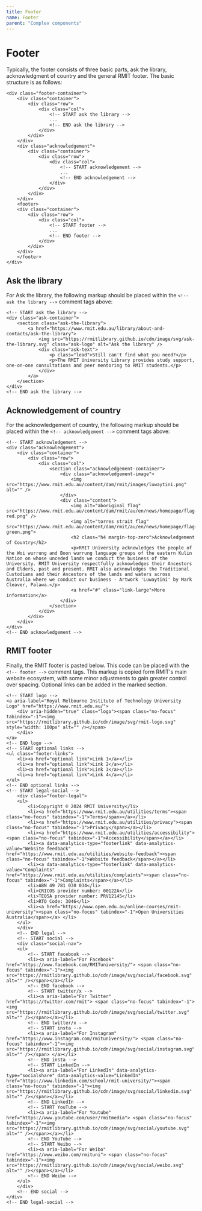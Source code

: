 ```yaml
---
title: Footer
name: Footer
parent: "Complex components"
---
```

<h1 class="margin-top-zero">Footer</h1>
<p>Typically, the footer consists of three basic parts, ask the library, acknowledgment of country and the general RMIT footer. The basic structure is as follows:
</p>

<div class="highlight">
<pre class="chroma">
<code class="language-html">&lt;div class=&quot;footer-container&quot;&gt;
	&lt;div class=&quot;container&quot;&gt;
		&lt;div class=&quot;row&quot;&gt;
			&lt;div class=&quot;col&quot;&gt;
				&lt;!-- START ask the library --&gt;
				... 
				&lt;!-- END ask the library --&gt;
			&lt;/div&gt;
		&lt;/div&gt;
	&lt;/div&gt;
	&lt;div class=&quot;acknowledgement&quot;&gt;
		&lt;div class=&quot;container&quot;&gt;
			&lt;div class=&quot;row&quot;&gt;
				&lt;div class=&quot;col&quot;&gt;
					&lt;!-- START acknowledgement --&gt;
					...
					&lt;!-- END acknowledgement --&gt;
				&lt;/div&gt;
			&lt;/div&gt;
		&lt;/div&gt;
	&lt;/div&gt;    
	&lt;footer&gt;
	&lt;div class=&quot;container&quot;&gt;
		&lt;div class=&quot;row&quot;&gt;
			&lt;div class=&quot;col&quot;&gt;
				&lt;!-- START footer --&gt;
				...
				&lt;!-- END footer --&gt;
			&lt;/div&gt;
		&lt;/div&gt;
	&lt;/div&gt;
	&lt;/footer&gt;
&lt;/div&gt;</code>
</pre></div>
<h2>Ask the library</h2>
<p>For Ask the library, the following markup should be placed within the <code>&lt;!-- ask the library --&gt;</code> comment tags above:
</p>
<div class="highlight">
<pre class="chroma">
<code class="language-html">&lt;!-- START ask the library --&gt;
&lt;div class=&quot;ask-container&quot;&gt;
	&lt;section class=&quot;ask-the-library&quot;&gt;
		&lt;a href=&quot;https://www.rmit.edu.au/library/about-and-contacts/ask-the-library&quot;&gt;
			&lt;img src=&quot;https://rmitlibrary.github.io/cdn/image/svg/ask-the-library.svg&quot; class=&quot;ask-logo&quot; alt=&quot;Ask the library&quot; /&gt;
			&lt;div class=&quot;ask-text&quot;&gt;
				&lt;p class=&quot;lead&quot;&gt;Still can't find what you need?&lt;/p&gt;
				&lt;p&gt;The RMIT University Library provides study support, one-on-one consultations and peer mentoring to RMIT students.&lt;/p&gt;
			&lt;/div&gt;
		&lt;/a&gt;
	&lt;/section&gt;
&lt;/div&gt;
&lt;!-- END ask the library --&gt;</code>
</pre></div>
<h2>Acknowledgement of country</h2>
<p>For the acknowledgement of country, the following markup should be placed within the <code class="nowrap">&lt;!-- acknowledgement --&gt;</code> comment tags above:</p>
<div class="highlight">
<pre class="chroma">
<code class="language-html">&lt;!-- START acknowledgement --&gt;
&lt;div class=&quot;acknowledgement&quot;&gt;
	&lt;div class=&quot;container&quot;&gt;
		&lt;div class=&quot;row&quot;&gt;
			&lt;div class=&quot;col&quot;&gt;
				&lt;section class=&quot;acknowledgement-container&quot;&gt;
					&lt;div class=&quot;acknowledgement-image&quot;&gt;
						&lt;img src=&quot;https://www.rmit.edu.au/content/dam/rmit/images/luwaytini.png&quot; alt=&quot;&quot; /&gt;
					&lt;/div&gt;
					&lt;div class=&quot;content&quot;&gt;
						&lt;img alt=&quot;aboriginal flag&quot; src=&quot;https://www.rmit.edu.au/content/dam/rmit/au/en/news/homepage/flag-red.png&quot; /&gt;
						&lt;img alt=&quot;torres strait flag&quot; src=&quot;https://www.rmit.edu.au/content/dam/rmit/au/en/news/homepage/flag-green.png&quot;&gt;
						&lt;h2 class=&quot;h4 margin-top-zero&quot;&gt;Acknowledgement of Country&lt;/h2&gt;
						&lt;p&gt;RMIT University acknowledges the people of the Woi wurrung and Boon wurrung language groups of the eastern Kulin Nation on whose unceded lands we conduct the business of the University. RMIT University respectfully acknowledges their Ancestors and Elders, past and present. RMIT also acknowledges the Traditional Custodians and their Ancestors of the lands and waters across Australia where we conduct our business - Artwork 'Luwaytini' by Mark Cleaver, Palawa.&lt;/p&gt;
						&lt;a href=&quot;#&quot; class=&quot;link-large&quot;&gt;More information&lt;/a&gt;
					&lt;/div&gt;
				&lt;/section&gt;
			&lt;/div&gt;
		&lt;/div&gt;
	&lt;/div&gt;
&lt;/div&gt;    
&lt;!-- END acknowledgement --&gt;</code>
</pre></div>
<h2>RMIT footer</h2>
<p>Finally, the RMIT footer is pasted below. This code can be placed with the <code>&lt;!-- footer --&gt;</code> comment tags. This markup is copied form RMIT's main website ecosystem, with some minor adjustments to gain greater control over spacing. Optional links can be added in the marked section.</p>
<div class="highlight">
<pre class="chroma"><code class="language-html">&lt;!-- START logo --&gt;    
&lt;a aria-label=&quot;Royal Melbourne Institute of Technology University Logo&quot; href=&quot;https://www.rmit.edu.au/&quot;&gt;
	&lt;div aria-hidden=&quot;true&quot; class=&quot;logo&quot;&gt;&lt;span class=&quot;no-focus&quot; tabindex=&quot;-1&quot;&gt;&lt;img src=&quot;https://rmitlibrary.github.io/cdn/image/svg/rmit-logo.svg&quot; style=&quot;width: 100px&quot; alt=&quot;&quot; /&gt;&lt;/span&gt;
	&lt;/div&gt;
&lt;/a&gt;
&lt;!-- END logo --&gt;
&lt;!-- START optional links --&gt;
&lt;ul class=&quot;footer-links&quot;&gt;
	&lt;li&gt;&lt;a href=&quot;optional link&quot;&gt;Link 1&lt;/a&gt;&lt;/li&gt;
	&lt;li&gt;&lt;a href=&quot;optional link&quot;&gt;Link 2&lt;/a&gt;&lt;/li&gt;
	&lt;li&gt;&lt;a href=&quot;optional link&quot;&gt;Link 3&lt;/a&gt;&lt;/li&gt;
	&lt;li&gt;&lt;a href=&quot;optional link&quot;&gt;Link 4&lt;/a&gt;&lt;/li&gt;
&lt;/ul&gt;
&lt;!-- END optional links --&gt;
&lt;!-- START legal-social --&gt;
	&lt;div class=&quot;footer-legal&quot;&gt;
	&lt;ul&gt;
		&lt;li&gt;Copyright &copy; 2024 RMIT University&lt;/li&gt;
		&lt;li&gt;&lt;a href=&quot;https://www.rmit.edu.au/utilities/terms&quot;&gt;&lt;span class=&quot;no-focus&quot; tabindex=&quot;-1&quot;&gt;Terms&lt;/span&gt;&lt;/a&gt;&lt;/li&gt;
		&lt;li&gt;&lt;a href=&quot;https://www.rmit.edu.au/utilities/privacy&quot;&gt;&lt;span class=&quot;no-focus&quot; tabindex=&quot;-1&quot;&gt;Privacy&lt;/span&gt;&lt;/a&gt;&lt;/li&gt;
		&lt;li&gt;&lt;a href=&quot;https://www.rmit.edu.au/utilities/accessibility&quot;&gt;&lt;span class=&quot;no-focus&quot; tabindex=&quot;-1&quot;&gt;Accessibility&lt;/span&gt;&lt;/a&gt;&lt;/li&gt;
		&lt;li&gt;&lt;a data-analytics-type=&quot;footerlink&quot; data-analytics-value=&quot;Website feedback&quot; href=&quot;https://www.rmit.edu.au/utilities/website-feedback&quot;&gt;&lt;span class=&quot;no-focus&quot; tabindex=&quot;-1&quot;&gt;Website feedback&lt;/span&gt;&lt;/a&gt;&lt;/li&gt;
		&lt;li&gt;&lt;a data-analytics-type=&quot;footerlink&quot; data-analytics-value=&quot;Complaints&quot; href=&quot;https://www.rmit.edu.au/utilities/complaints&quot;&gt;&lt;span class=&quot;no-focus&quot; tabindex=&quot;-1&quot;&gt;Complaints&lt;/span&gt;&lt;/a&gt;&lt;/li&gt;
		&lt;li&gt;ABN 49 781 030 034&lt;/li&gt;
		&lt;li&gt;CRICOS provider number: 00122A&lt;/li&gt;
		&lt;li&gt;TEQSA provider number: PRV12145&lt;/li&gt;
		&lt;li&gt;RTO Code: 3046&lt;/li&gt;
		&lt;li&gt;&lt;a href=&quot;https://www.open.edu.au/online-courses/rmit-university&quot;&gt;&lt;span class=&quot;no-focus&quot; tabindex=&quot;-1&quot;&gt;Open Universities Australia&lt;/span&gt;&lt;/a&gt; &lt;/li&gt;
	&lt;/ul&gt;
	&lt;/div&gt;
	&lt;!-- END legal --&gt;
	&lt;!-- START social --&gt;
	&lt;div class=&quot;social-nav&quot;&gt;
	&lt;ul&gt; 
		&lt;!-- START facebook --&gt;
		&lt;li&gt;&lt;a aria-label=&quot;For Facebook&quot;  href=&quot;https://www.facebook.com/RMITuniversity/&quot;&gt; &lt;span class=&quot;no-focus&quot; tabindex=&quot;-1&quot;&gt;&lt;img src=&quot;https://rmitlibrary.github.io/cdn/image/svg/social/facebook.svg&quot; alt=&quot;&quot; /&gt;&lt;/span&gt;&lt;/a&gt;&lt;/li&gt;
		&lt;!-- END facebook --&gt;
		&lt;!-- START twitter/x --&gt;
		&lt;li&gt;&lt;a aria-label=&quot;For Twitter&quot; href=&quot;https://twitter.com/rmit&quot;&gt; &lt;span class=&quot;no-focus&quot; tabindex=&quot;-1&quot;&gt;&lt;img src=&quot;https://rmitlibrary.github.io/cdn/image/svg/social/twitter.svg&quot; alt=&quot;&quot; /&gt;&lt;/span&gt;&lt;/a&gt;&lt;/li&gt;
		&lt;!-- END twitter/x --&gt;
		&lt;!-- START insta --&gt;
		&lt;li&gt;&lt;a aria-label=&quot;For Instagram&quot; href=&quot;https://www.instagram.com/rmituniversity/&quot;&gt; &lt;span class=&quot;no-focus&quot; tabindex=&quot;-1&quot;&gt;&lt;img src=&quot;https://rmitlibrary.github.io/cdn/image/svg/social/instagram.svg&quot; alt=&quot;&quot; /&gt;&lt;/span&gt; &lt;/a&gt;&lt;/li&gt;
		&lt;!-- END insta --&gt;              
		&lt;!-- START LinkedIn --&gt;
		&lt;li&gt;&lt;a aria-label=&quot;For LinkedIn&quot; data-analytics-type=&quot;socialshare&quot; data-analytics-value=&quot;LinkedIn&quot; href=&quot;https://www.linkedin.com/school/rmit-university/&quot;&gt;&lt;span class=&quot;no-focus&quot; tabindex=&quot;-1&quot;&gt;&lt;img src=&quot;https://rmitlibrary.github.io/cdn/image/svg/social/linkedin.svg&quot; alt=&quot;&quot; /&gt;&lt;/span&gt;&lt;/a&gt;&lt;/li&gt;
		&lt;!-- END LinkedIn --&gt;
		&lt;!-- START YouTube --&gt;
		&lt;li&gt;&lt;a aria-label=&quot;For Youtube&quot; href=&quot;https://www.youtube.com/user/rmitmedia&quot;&gt; &lt;span class=&quot;no-focus&quot; tabindex=&quot;-1&quot;&gt;&lt;img src=&quot;https://rmitlibrary.github.io/cdn/image/svg/social/youtube.svg&quot; alt=&quot;&quot; /&gt;&lt;/span&gt;&lt;/a&gt;&lt;/li&gt;
		&lt;!-- END YouTube --&gt;     
		&lt;!-- START Weibo --&gt;          
		&lt;li&gt;&lt;a aria-label=&quot;For Weibo&quot; href=&quot;https://www.weibo.com/rmituni&quot;&gt; &lt;span class=&quot;no-focus&quot; tabindex=&quot;-1&quot;&gt;&lt;img src=&quot;https://rmitlibrary.github.io/cdn/image/svg/social/weibo.svg&quot; alt=&quot;&quot; /&gt;&lt;/span&gt;&lt;/a&gt;&lt;/li&gt;
		&lt;!-- END Weibo --&gt;                
	&lt;/ul&gt;
	&lt;/div&gt;
	&lt;!-- END social --&gt;
&lt;/div&gt;
&lt;!-- END legal-social --&gt;</code>
</pre></div>
